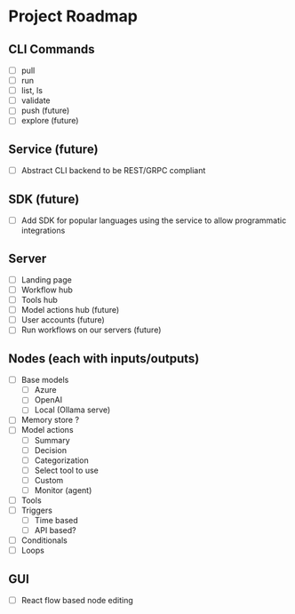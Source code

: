 # Project Roadmap

## CLI Commands

- [ ] pull
- [ ] run
- [ ] list, ls
- [ ] validate
- [ ] push (future)
- [ ] explore (future)

## Service (future)

- [ ] Abstract CLI backend to be REST/GRPC compliant

## SDK (future)

- [ ] Add SDK for popular languages using the service to allow programmatic integrations

## Server

- [ ] Landing page
- [ ] Workflow hub
- [ ] Tools hub
- [ ] Model actions hub (future)
- [ ] User accounts (future)
- [ ] Run workflows on our servers (future)

## Nodes (each with inputs/outputs)

- [ ] Base models
  - [ ] Azure
  - [ ] OpenAI
  - [ ] Local (Ollama serve)
- [ ] Memory store ?
- [ ] Model actions
  - [ ] Summary
  - [ ] Decision
  - [ ] Categorization
  - [ ] Select tool to use
  - [ ] Custom
  - [ ] Monitor (agent)
- [ ] Tools
- [ ] Triggers
  - [ ] Time based
  - [ ] API based?
- [ ] Conditionals
- [ ] Loops

## GUI

- [ ] React flow based node editing
